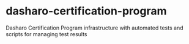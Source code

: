 # dasharo-certification-program
Dasharo Certification Program infrastructure with automated tests and scripts for managing test results
